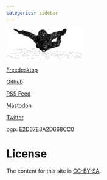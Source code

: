 ```yaml
---
categories: sidebar
---
```


<img src="/images/freefall.png">

[Freedesktop](https://gitlab.freedesktop.org/siqueira)

[Github](https://github.com/rodrigosiqueira)

[RSS Feed](https://siqueira.tech/feed.xml)

[Mastodon](https://mastodon.social/web/@siqueirajordao)

[Twitter](https://twitter.com/siqueirajordao)

pgp: [E2D67E8A2D668CC0](others/pgp.asc)

# License

The content for this site is [CC-BY-SA](https://creativecommons.org/licenses/by-sa/2.0/).
